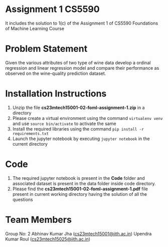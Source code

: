 # Assignment 1 CS5590

It includes the solution to 1(c) of the Assignment 1 of CS5590 Foundations of Machine Learning Course

# Problem Statement
Given the various attributes of two type of wine data develop a ordinal regression and linear regression model and compare their performance as observed on the wine-quality prediction dataset.

# Installation Instructions

1. Unzip the file **cs23mtech15001-02-foml-assignment-1.zip** in a directory
2. Please create a virtual environment using the command `virtualenv venv` and use `source bin/activate` to activate the same
3. Install the required libraries using the command `pip install -r requirements.txt`
4. Launch the jupyter notebook by executing `jupyter notebook` in the current directory

# Code

1. The required jupyter notebook is present in the **Code** folder and associated dataset is present in the data folder inside code directory.
2. Please find the **cs23mtech15001-02-foml-assignment-1.pdf** file present in current working directory having the solution of all the questions  


# Team Members
Group No: 2
Abhinav Kumar Jha (cs23mtech15001@iith.ac.in)
Upendra Kumar Roul (cs23mtech15025@iith.ac.in)



